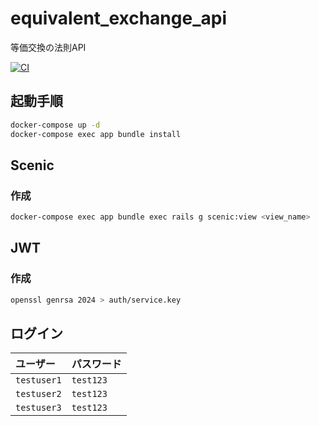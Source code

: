 # equivalent_exchange_api
等価交換の法則API

[![CI](https://github.com/koba-masa/equivalent_exchange_api/actions/workflows/ci.yml/badge.svg)](https://github.com/koba-masa/equivalent_exchange_api/actions/workflows/ci.yml)

## 起動手順
```sh
docker-compose up -d
docker-compose exec app bundle install
```

## Scenic
### 作成
```sh
docker-compose exec app bundle exec rails g scenic:view <view_name>
```

## JWT
### 作成
```sh
openssl genrsa 2024 > auth/service.key
```

## ログイン
| ユーザー | パスワード |
|:--|:--|
| `testuser1` | `test123` |
| `testuser2` | `test123` |
| `testuser3` | `test123` |
